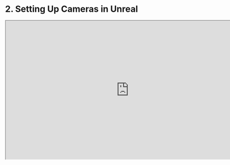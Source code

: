 # 2. Setting Up Cameras in Unreal

<p><iframe src="https://www.youtube.com/embed/CLYmW7Vmw7U?rel=0" width="800" height="450" allowfullscreen="allowfullscreen" allow="accelerometer; autoplay; clipboard-write; encrypted-media; gyroscope; picture-in-picture"></iframe></p>